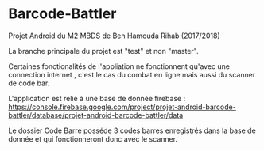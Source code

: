 # Barcode-Battler
Projet Android du M2 MBDS de Ben Hamouda Rihab (2017/2018)

La branche principale du projet est "test" et non "master".

Certaines fonctionalités de l'appliation ne fonctionnent qu'avec une connection internet , c'est le cas du combat en ligne mais aussi du scanner de code bar.

L'application est relié à une base de donnée firebase : https://console.firebase.google.com/project/projet-android-barcode-battler/database/projet-android-barcode-battler/data

Le dossier Code Barre posséde 3 codes barres enregistrés dans la base de donnée et qui fonctionneront donc avec le scanner.
